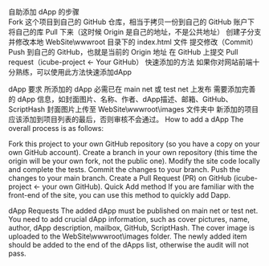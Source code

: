 自助添加 dApp 的步骤<br>
Fork 这个项目到自己的 GitHub 仓库，相当于拷贝一份到自己的 GitHub 账户下
将自己的库 Pull 下来（这时候 Origin 是自己的地址，不是公共地址）
创建子分支并修改本地 WebSite\wwwroot 目录下的 index.html 文件
提交修改（Commit）
Push 到自己的 GitHub，也就是当前的 Origin 地址
在 GitHub 上提交 Pull request（icube-project ← Your GitHub）
快速添加的方法
如果你对网站前端十分熟练，可以使用此方法快速添加dApp


dApp 要求
所添加的 dApp 必需已在 main net 或 test net 上发布
需要添加完善的 dApp 信息，如封面图片、名称、作者、dApp描述、邮箱、GitHub、ScriptHash
封面图片上传至 WebSite\wwwroot\images 文件夹中
新添加的项目应该添加到项目列表的最后，否则审核不会通过。
How to add a dApp
The overall process is as follows:

Fork this project to your own GitHub repository (so you have a copy on your own GitHub account).
Create a branch in your own repository (this time the origin will be your own fork, not the public one).
Modify the site code locally and complete the tests.
Commit the changes to your branch.
Push the changes to your main branch.
Create a Pull Request (PR) on GitHub (icube-project ← your own GitHub).
Quick Add method
If you are familiar with the front-end of the site, you can use this method to quickly add Dapp.



dApp Requests
The added dApp must be published on main net or test net.
You need to add crucial dApp information, such as cover pictures, name, author, dApp description, mailbox, GitHub, ScriptHash.
The cover image is uploaded to the WebSite\wwwroot\images folder.
The newly added item should be added to the end of the dApps list, otherwise the audit will not pass.

